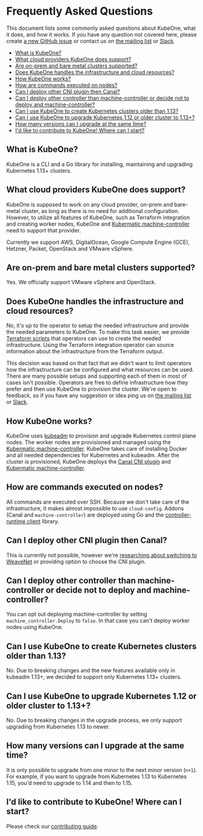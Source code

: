 # Frequently Asked Questions

This document lists some commonly asked questions about KubeOne, what it does,
and how it works. If you have any question not covered here, please create 
[a new GitHub issue][1] or contact us on [the mailing list][2] or [Slack][3].

- [What is KubeOne?](#what-is-kubeone-)
- [What cloud providers KubeOne does support?](#what-cloud-providers-kubeone-does-support-)
- [Are on-prem and bare metal clusters supported?](#are-on-prem-and-bare-metal-clusters-supported-)
- [Does KubeOne handles the infrastructure and cloud resources?](#does-kubeone-handles-the-infrastructure-and-cloud-resources-)
- [How KubeOne works?](#how-kubeone-works-)
- [How are commands executed on nodes?](#how-are-commands-executed-on-nodes-)
- [Can I deploy other CNI plugin then Canal?](#can-i-deploy-other-cni-plugin-then-canal-)
- [Can I deploy other controller than machine-controller or decide not to deploy and machine-controller?](#can-i-deploy-other-controller-than-machine-controller-or-decide-not-to-deploy-and-machine-controller-)
- [Can I use KubeOne to create Kubernetes clusters older than 1.13?](#can-i-use-kubeone-to-create-kubernetes-clusters-older-than-113-)
- [Can I use KubeOne to upgrade Kubernetes 1.12 or older cluster to 1.13+?](#can-i-use-kubeone-to-upgrade-kubernetes-112-or-older-cluster-to-113--)
- [How many versions can I upgrade at the same time?](#how-many-versions-can-i-upgrade-at-the-same-time-)
- [I'd like to contribute to KubeOne! Where can I start?](#i-d-like-to-contribute-to-kubeone--where-can-i-start-)

## What is KubeOne?

KubeOne is a CLI and a Go library for installing, maintaining and upgrading
Kubernetes 1.13+ clusters.

## What cloud providers KubeOne does support?

KubeOne is supposed to work on any cloud provider, on-prem and bare-metal
cluster, as long as there is no need for additional configuration. However, to
utilize all features of KubeOne, such as Terraform integration and creating
worker nodes, KubeOne and [Kubermatic machine-controller][4] need to support
that provider.

Currently we support AWS, DigitalOcean, Google Compute Engine (GCE), Hetzner,
Packet, OpenStack and VMware vSphere.

## Are on-prem and bare metal clusters supported?

Yes. We officially support VMware vSphere and OpenStack.

## Does KubeOne handles the infrastructure and cloud resources?

No, it's up to the operator to setup the needed infrastructure and provide the
needed parameters to KubeOne. To make this task easier, we provide
[Terraform scripts][5] that operators can use to create the needed
infrastructure. Using the Terraform integration operator can source information
about the infrastructure from the Terraform output.

This decision was based on that fact that we didn't want to limit operators how
the infrastructure can be configured and what resources can be used. There are
many possible setups and supporting each of them in most of cases isn't
possible. Operators are free to define infrastructure how they prefer and then
use KubeOne to provision the cluster. We're open to feedback, so if you have any
suggestion or idea ping us on [the mailing list][6] or [Slack][3].

## How KubeOne works?

KubeOne uses [kubeadm][7] to provision and upgrade Kubernetes control plane
nodes. The worker nodes are provisioned and managed using the
[Kubermatic machine-controller][4]. KubeOne takes care of installing Docker and
all needed dependencies for Kubernetes and kubeadm. After the cluster is
provisioned, KubeOne deploys the [Canal CNI plugin][8] and
[Kubermatic machine-controller][4].

## How are commands executed on nodes?

All commands are executed over SSH. Because we don't take care of the
infrastructure, it makes almost impossible to use `cloud-config`. Addons (Canal
and `machine-controller`) are deployed using Go and the
[controller-runtime client][9] library.

## Can I deploy other CNI plugin then Canal?

This is currently not possible, however we're
[researching about switching to WeaveNet][10] or providing option to choose the
CNI plugin.

## Can I deploy other controller than machine-controller or decide not to deploy and machine-controller?

You can opt out deploying machine-controller by setting
`machine_controller.Deploy` to `false`. In that case you can't deploy worker
nodes using KubeOne.

## Can I use KubeOne to create Kubernetes clusters older than 1.13?

No. Due to breaking changes and the new features available only in kubeadm
1.13+, we decided to support only Kubernetes 1.13+ clusters.

## Can I use KubeOne to upgrade Kubernetes 1.12 or older cluster to 1.13+?

No. Due to breaking changes in the upgrade process, we only support upgrading
from Kubernetes 1.13 to newer.

## How many versions can I upgrade at the same time?

It is only possible to upgrade from one minor to the next minor version (`n+1`).
For example, if you want to upgrade from Kubernetes 1.13 to Kubernetes 1.15,
you'd need to upgrade to 1.14 and then to 1.15.

## I'd like to contribute to KubeOne! Where can I start?

Please check our [contributing guide](CONTRIBUTING.md).

[1]: https://github.com/kubermatic/kubeone/issues
[2]: https://groups.google.com/forum/#!forum/loodse-dev
[3]: http://slack.kubermatic.io/
[4]: https://github.com/kubermatic/machine-controller
[5]: http://github.com/kubermatic/kubeone/tree/master/examples/terraform
[6]: https://groups.google.com/forum/#!forum/loodse-dev
[7]: https://github.com/kubernetes/kubeadm
[8]: https://github.com/projectcalico/canal
[9]: https://godoc.org/sigs.k8s.io/controller-runtime/pkg/client
[10]: https://github.com/kubermatic/kubeone/issues/256

